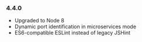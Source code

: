 ### 4.4.0

- Upgraded to Node 8
- Dynamic port identification in microservices mode
- ES6-compatible ESLint instead of legacy JSHint
